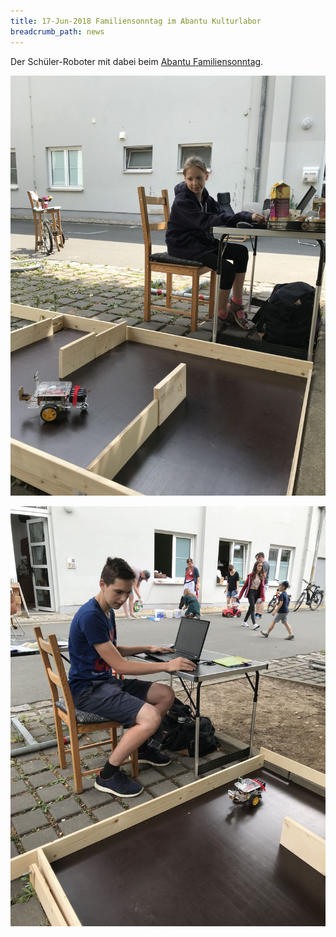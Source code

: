 ```yaml
---
title: 17-Jun-2018 Familiensonntag im Abantu Kulturlabor
breadcrumb_path: news
---
```


Der Schüler-Roboter mit dabei beim [Abantu Familiensonntag](https://www.facebook.com/abantu.kulturlabor/posts/1694381223949837).

![Familiensonntag 1](images/2018-06-17_Familiensonntag1.jpg)

![Familiensonntag 2](images/2018-06-17_Familiensonntag2.jpg)
